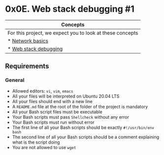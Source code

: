 # 0x0E. Web stack debugging #1

|Concepts
| ------------------------------------------------------------------------------- |
|For this project, we expect you to look at these concepts                        |
| * [Network basics](https://github.com/Amyn00/alx-concepts/blob/main/NETWORK_BASICS.md)                                                                             |
| * [Web stack debugging](https://github.com/Amyn00/alx-concepts/blob/main/WEB_STACK_DEBUGGING.md)                                                                   |

## Requirements

### General

* Allowed editors: `vi`, `vim`, `emacs`
* All your files will be interpreted on Ubuntu 20.04 LTS
* All your files should end with a new line
* A `README.md` file at the root of the folder of the project is mandatory
* All your Bash script files must be executable
* Your Bash scripts must pass `Shellcheck` without any error
* Your Bash scripts must run without error
* The first line of all your Bash scripts should be exactly `#!/usr/bin/env bash`
* The second line of all your Bash scripts should be a comment explaining what is the script doing
* You are not allowed to use `wget`
